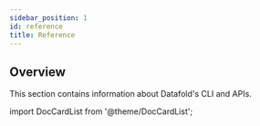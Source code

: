 ```yaml
---
sidebar_position: 1
id: reference
title: Reference
---
```

## Overview

This section contains information about Datafold's CLI and APIs.

import DocCardList from '@theme/DocCardList';

<DocCardList />